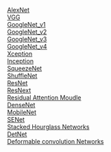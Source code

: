 [AlexNet](https://papers.nips.cc/paper/2012/file/c399862d3b9d6b76c8436e924a68c45b-Paper.pdf)  
[VGG](https://github.com/azusakou/studynote_ML/blob/master/Deep-learn/CV/Semantic%20Segmentation/paper/Backbone_paper/VGG/VGG论文.pdf)  
[GoogleNet_v1](https://github.com/azusakou/studynote_ML/blob/master/Deep-learn/CV/Semantic%20Segmentation/paper/Backbone_paper/GoogLeNet/论文GoogLeNet.pdf)  
[GoogleNet_v2](https://github.com/azusakou/studynote_ML/blob/master/Deep-learn/CV/Semantic%20Segmentation/paper/Backbone_paper/GoogLeNet/论文GoogLeNet_Covariate%20V2.pdf)  
[GoogleNet_v3](https://github.com/azusakou/studynote_ML/blob/master/Deep-learn/CV/Semantic%20Segmentation/paper/Backbone_paper/GoogLeNet/GoogLeNet-V3-Rethinking%20the%20Inception%20Architecture%20for%20Computer%20Vision.pdf)  
[GoogleNet_v4](https://github.com/azusakou/studynote_ML/blob/master/Deep-learn/CV/Semantic%20Segmentation/paper/Backbone_paper/GoogLeNet/2016-Inception-v4%20Inception-ResNet%20and%20the%20Impact%20of%20Residual%20Connections%20on%20Learning.pdf)  
[Xception]()  
[Inception]()  
[SqueezeNet]()  
[ShuffleNet]()  
[ResNet](https://github.com/azusakou/studynote_ML/blob/master/Deep-learn/CV/Semantic%20Segmentation/paper/Backbone_paper/ResNet/ResNet-Deep%20Residual%20Learning%20for%20Image%20Recognition-2015-12.pdf)  
[ResNext](https://github.com/azusakou/studynote_ML/blob/master/Deep-learn/CV/Semantic%20Segmentation/paper/Backbone_paper/ResNeXt/08-论文-ResNeXt.pdf)  
[Residual Attention Moudle]()  
[DenseNet](https://github.com/azusakou/studynote_ML/blob/master/Deep-learn/CV/Semantic%20Segmentation/paper/Backbone_paper/DenseNet/2016-DenseNet-Densely%20Connected%20Convolutional%20Networks.pdf)  
[MobileNet]()  
[SENet](https://github.com/azusakou/studynote_ML/blob/master/Deep-learn/CV/Semantic%20Segmentation/paper/Backbone_paper/SENet/2017-SENet-Squeeze-and-Excitation%20Networks.pdf)  
[Stacked Hourglass Networks]()  
[DetNet]()  
[Deformable convolution Networks]()  
